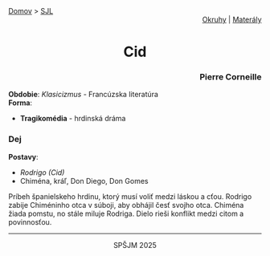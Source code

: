 <div align="center">
    <div align="left">
        <a href="/README.md">Domov</a>
        >
        <a href="../SLOVENCINA.md">SJL</a>
    </div>
    <div align="right">
        <a href="../ustne-okruhy.org.md">Okruhy</a>
        |
        <a href="https://drive.google.com/drive/u/1/folders/1hWhZNvgWC-8cb7jK5zRorX9WfCzyq_WF">Materály</a>
    </div>
<h1> Cid</h1>
    <div align="right">
        <h3>Pierre Corneille</h3>
    </div>
</div>

__Obdobie__: _Klasicizmus_ - Francúzska literatúra  
__Forma__:  
- **Tragikomédia** - hrdinská dráma

### Dej
__Postavy__:  
- *Rodrigo (Cid)*  
- Chiména, kráľ, Don Diego, Don Gomes

Príbeh španielskeho hrdinu, ktorý musí voliť medzi láskou a cťou. Rodrigo zabije Chiméninho otca v súboji, aby obhájil česť svojho otca. Chiména žiada pomstu, no stále miluje Rodriga. Dielo rieši konflikt medzi citom a povinnosťou.

---
<div align="center">
    <p>SPŠJM 2025</p>
</div>

